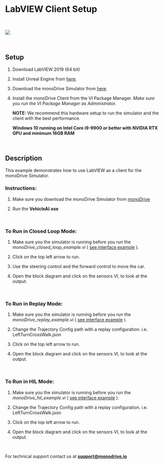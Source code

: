 # LabVIEW Client Setup

<p>&nbsp;</p>
<p class="img_container">
<img class="wide_img" src="https://github.com/monoDriveIO/client/raw/master/docs/LV_client/closed_loop_FP.jpg" />
</p>
<p>&nbsp;</p>


## Setup

1. Download LabVIEW 2019 (64 bit) 

2. Install Unreal Engine from [here](https://www.unrealengine.com/en-US/).

3. Download the monoDrive Simulator from [here](https://www.monodrive.io/register).

4. Install the monoDrive Client from the VI Package Manager. *Make sure you run the VI Package Manager as Administrator.*


    **NOTE:**
    We recommend this hardware setup to run the simulator and the client with the best performance.  

    **Windows 10 running on Intel Core i9-9900 or better with NVIDIA RTX GPU and minimum 16GB RAM**

<p>&nbsp;</p>


## Description 

This example demonstrates how to use LabVIEW as a client for the monoDrive Simulator.

### Instructions:

1. Make sure you download the monoDrive Simulator from [monoDrive](https://lumen.ni.com/nicif/US/GB_EVALTLKTLVMONODRIVE/content.xhtml)

2. Run the **VehicleAI.exe**
<p>&nbsp;</p>


### To Run in Closed Loop Mode:

1. Make sure you the simulator is running before you run the *monoDrive_closed_loop_example.vi* ( [see interface example](LV_client/monoDrive_Simulator_Interface_Example.md) ). 

2. Click on the top left arrow to run.

3. Use the steering control and the forward control to move the car.

4. Open the block diagram and click on the sensors VI, to look at the output.
<p>&nbsp;</p>



### To Run in Replay Mode:

1. Make sure you the simulator is running before you run the *monoDrive_replay_example.vi* ( [see interface example](LV_client/monoDrive_Simulator_Interface_Example.md) ). 

2. Change the Trajectory Config path with a replay configuration. i.e. LeftTurnCrossWalk.json 

3. Click on the top left arrow to run.

4. Open the block diagram and click on the sensors VI, to look at the output.
<p>&nbsp;</p>



### To Run in HIL Mode:

1. Make sure you the simulator is running before you run the *monoDrive_hil_example.vi* ( [see interface example](LV_client/monoDrive_Simulator_Interface_Example.md) ). 

2. Change the Trajectory Config path with a replay configuration. i.e. LeftTurnCrossWalk.json

3. Click on the top left arrow to run.

4. Open the block diagram and click on the sensors VI, to look at the output.

<p>&nbsp;</p>


For technical support contact us at <b>support@monodrive.io</b>
<p>&nbsp;</p>

